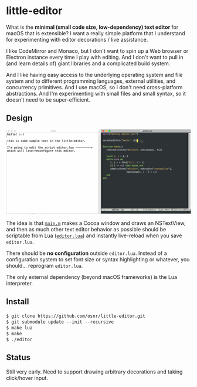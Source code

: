 # little-editor

What is the **minimal (small code size, low-dependency) text editor**
for macOS that is extensible? I want a really simple platform that I
understand for experimenting with editor decorations / live
assistance.

I like CodeMirror and Monaco, but I don't want to spin up a Web
browser or Electron instance every time I play with editing. And I
don't want to pull in (and learn details of) giant libraries and a
complicated build system.

And I like having easy access to the underlying operating system and
file system and to different programming languages, external
utilities, and concurrency primitives. And I use macOS, so I don't
need cross-platform abstractions. And I'm experimenting with small
files and small syntax, so it doesn't need to be super-efficient.

## Design

![](readme-example.gif)

The idea is that [`main.m`](main.m) makes a Cocoa window and draws an
NSTextView, and then as much other text editor behavior as possible
should be scriptable from Lua ([`editor.lua`](editor.lua)) and
instantly live-reload when you save `editor.lua`.

There should be **no configuration** outside `editor.lua`. Instead of
a configuration system to set font size or syntax highlighting or
whatever, you should... reprogram `editor.lua`.

The only external dependency (beyond macOS frameworks) is the Lua
interpreter.

## Install

```
$ git clone https://github.com/osnr/little-editor.git
$ git submodule update --init --recursive
$ make lua
$ make
$ ./editor
```

## Status

Still very early. Need to support drawing arbitrary decorations and
taking click/hover input.
